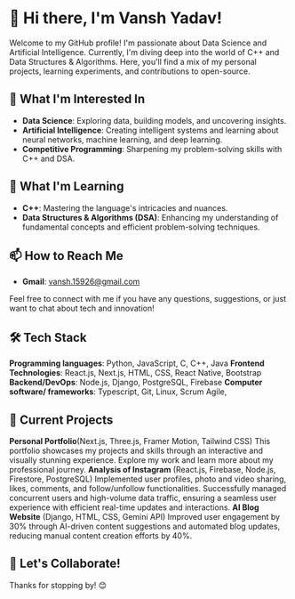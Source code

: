 # 👋 Hi there, I'm Vansh Yadav!

Welcome to my GitHub profile! I'm passionate about Data Science and Artificial Intelligence. Currently, I'm diving deep into the world of C++ and Data Structures & Algorithms. Here, you'll find a mix of my personal projects, learning experiments, and contributions to open-source.

## 👀 What I'm Interested In

- **Data Science**: Exploring data, building models, and uncovering insights.
- **Artificial Intelligence**: Creating intelligent systems and learning about neural networks, machine learning, and deep learning.
- **Competitive Programming**: Sharpening my problem-solving skills with C++ and DSA.

## 🌱 What I'm Learning

- **C++**: Mastering the language's intricacies and nuances.
- **Data Structures & Algorithms (DSA)**: Enhancing my understanding of fundamental concepts and efficient problem-solving techniques.

## 📫 How to Reach Me

- **Gmail**: [vansh.15926@gmail.com](mailto:vansh.15926@gmail.com)

Feel free to connect with me if you have any questions, suggestions, or just want to chat about tech and innovation!

## 🛠️ Tech Stack

**Programming languages**: Python, JavaScript, C, C++, Java
**Frontend Technologies**: React.js, Next.js, HTML, CSS, React Native, Bootstrap 
**Backend/DevOps**: Node.js, Django, PostgreSQL, Firebase
**Computer software/ frameworks**:  Typescript, Git, Linux, Scrum Agile,

## 🔭 Current Projects
**Personal Portfolio**(Next.js, Three.js, Framer Motion, Tailwind CSS)
This portfolio showcases my projects and skills through an interactive and visually stunning experience. Explore my work and learn more about my professional journey.
**Analysis of Instagram**  (React.js, Firebase, Node.js, Firestore, PostgreSQL)
Implemented user profiles, photo and video sharing, likes, comments, and follow/unfollow functionalities. Successfully managed concurrent users and high-volume data traffic, ensuring a seamless user experience with efficient real-time updates and interactions.
**AI Blog Website** (Django, HTML, CSS, Gemini API)
Improved user engagement by 30% through AI-driven content suggestions and automated blog updates, reducing manual content creation efforts by 40%.

## 🤝 Let's Collaborate!
Thanks for stopping by! 😊

<!---
JoYBoYOO7/JoYBoYOO7 is a ✨ special ✨ repository because its `README.md` (this file) appears on your GitHub profile.
You can click the Preview link to take a look at your changes.
--->
